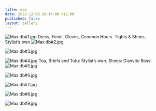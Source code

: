 ```yaml
---
title: max
date: 2022-12-08 16:14:00 +11:00
published: false
layout: gallery
---
```


![Max db#1.jpg](/uploads/Max%20db%231.jpg)
Dress, Fendi.
Gloves, Common Hours. Tights & Shoes, Stylist’s own
![Max db#2.jpg](/uploads/Max%20db%232.jpg)

![Max db#3.jpg](/uploads/Max%20db%233.jpg)

![Max db#4.jpg](/uploads/Max%20db%234.jpg)
Top, Briefs and Tutu: Stylist’s own. Shoes: Gianvito Rossi
![Max db#5.jpg](/uploads/Max%20db%235.jpg)

![Max db#6.jpg](/uploads/Max%20db%236.jpg)

![Max db#7.jpg](/uploads/Max%20db%237.jpg)

![Max db#8.jpg](/uploads/Max%20db%238.jpg)

![Max db#9.jpg](/uploads/Max%20db%239.jpg)